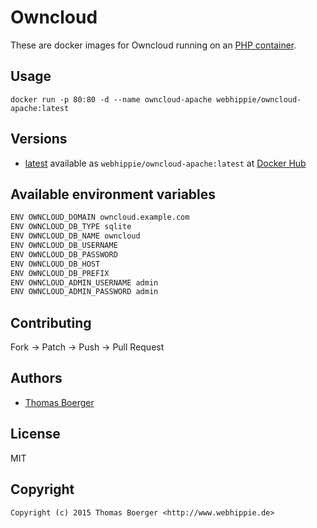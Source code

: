 # Owncloud

These are docker images for Owncloud running on an
[PHP container](https://registry.hub.docker.com/u/webhippie/php-apache/).


## Usage

```
docker run -p 80:80 -d --name owncloud-apache webhippie/owncloud-apache:latest
```


## Versions

* [latest](https://github.com/dockhippie/owncloud/tree/master)
  available as ```webhippie/owncloud-apache:latest``` at
  [Docker Hub](https://registry.hub.docker.com/u/webhippie/owncloud-apache/)


## Available environment variables

```bash
ENV OWNCLOUD_DOMAIN owncloud.example.com
ENV OWNCLOUD_DB_TYPE sqlite
ENV OWNCLOUD_DB_NAME owncloud
ENV OWNCLOUD_DB_USERNAME
ENV OWNCLOUD_DB_PASSWORD
ENV OWNCLOUD_DB_HOST
ENV OWNCLOUD_DB_PREFIX
ENV OWNCLOUD_ADMIN_USERNAME admin
ENV OWNCLOUD_ADMIN_PASSWORD admin
```


## Contributing

Fork -> Patch -> Push -> Pull Request


## Authors

* [Thomas Boerger](https://github.com/tboerger)


## License

MIT


## Copyright

```
Copyright (c) 2015 Thomas Boerger <http://www.webhippie.de>
```
